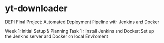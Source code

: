 # yt-downloader
DEPI Final Project: Automated Deployment Pipeline with Jenkins and Docker

Week 1: Initial Setup & Planning
 Task 1 : Install Jenkins and Docker: Set up the Jenkins server and Docker on local Enviroment
